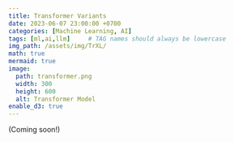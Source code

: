 ```yaml
---
title: Transformer Variants
date: 2023-06-07 23:00:00 +0700
categories: [Machine Learning, AI]
tags: [ml,ai,llm]     # TAG names should always be lowercase
img_path: /assets/img/TrXL/
math: true
mermaid: true
image:
  path: transformer.png
  width: 300
  height: 600
  alt: Transformer Model
enable_d3: true
---
```


(Coming soon!)